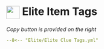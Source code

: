 # <img style="vertical-align:middle" src="../../icons/elite.png" width="35"> Elite Item Tags
_Copy button is provided on the right_
``` yaml title=""
--8<-- "Elite/Elite Clue Tags.yml"
```